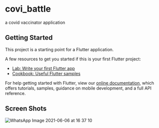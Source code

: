 # covi_battle

a covid vaccinator application 

## Getting Started

This project is a starting point for a Flutter application.

A few resources to get you started if this is your first Flutter project:

- [Lab: Write your first Flutter app](https://flutter.dev/docs/get-started/codelab)
- [Cookbook: Useful Flutter samples](https://flutter.dev/docs/cookbook)

For help getting started with Flutter, view our
[online documentation](https://flutter.dev/docs), which offers tutorials,
samples, guidance on mobile development, and a full API reference.

## Screen Shots 
![WhatsApp Image 2021-06-06 at 16 37 10](https://user-images.githubusercontent.com/68849555/120922668-1c090e80-c6e8-11eb-80f5-6cf009b1458b.jpeg)
